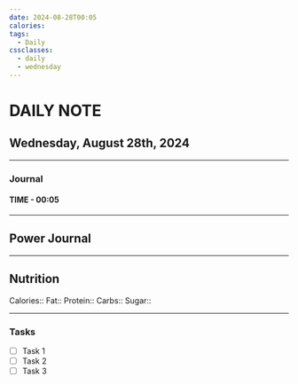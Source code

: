 ```yaml
---
date: 2024-08-28T00:05
calories:
tags:
  - Daily
cssclasses:
  - daily
  - wednesday
---
```

# DAILY NOTE

## Wednesday, August 28th, 2024
***
### Journal
#### TIME - 00:05
***
## Power Journal

***
## Nutrition
Calories::
Fat::
Protein::
Carbs::
Sugar::
***
### Tasks
- [ ] Task 1
- [ ] Task 2
- [ ] Task 3